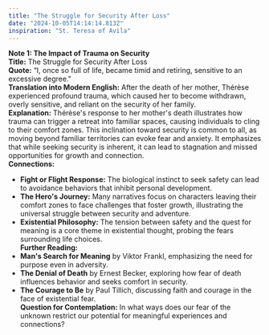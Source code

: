```yaml
---
title: "The Struggle for Security After Loss"
date: "2024-10-05T14:14:14.813Z"
inspiration: "St. Teresa of Avila"
---
```


**Note 1: The Impact of Trauma on Security**  
**Title:** The Struggle for Security After Loss  
**Quote:** “I, once so full of life, became timid and retiring, sensitive to an excessive degree."  
**Translation into Modern English:** After the death of her mother, Thérèse experienced profound trauma, which caused her to become withdrawn, overly sensitive, and reliant on the security of her family.  
**Explanation:** Thérèse's response to her mother's death illustrates how trauma can trigger a retreat into familiar spaces, causing individuals to cling to their comfort zones. This inclination toward security is common to all, as moving beyond familiar territories can evoke fear and anxiety. It emphasizes that while seeking security is inherent, it can lead to stagnation and missed opportunities for growth and connection.  
**Connections:**  
- **Fight or Flight Response:** The biological instinct to seek safety can lead to avoidance behaviors that inhibit personal development.  
- **The Hero's Journey:** Many narratives focus on characters leaving their comfort zones to face challenges that foster growth, illustrating the universal struggle between security and adventure.  
- **Existential Philosophy:** The tension between safety and the quest for meaning is a core theme in existential thought, probing the fears surrounding life choices.  
**Further Reading:**  
- **Man's Search for Meaning** by Viktor Frankl, emphasizing the need for purpose even in adversity.  
- **The Denial of Death** by Ernest Becker, exploring how fear of death influences behavior and seeks comfort in security.  
- **The Courage to Be** by Paul Tillich, discussing faith and courage in the face of existential fear.  
**Question for Contemplation:** In what ways does our fear of the unknown restrict our potential for meaningful experiences and connections?
